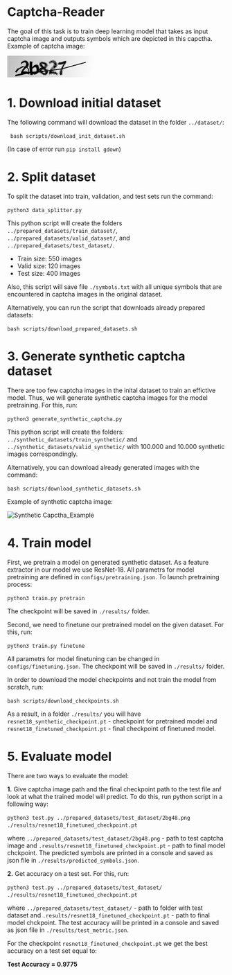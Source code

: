 # Captcha-Reader

The goal of this task is to train deep learning model that takes as input captcha image and outputs symbols which are depicted in this capctha. 
Example of captcha image:

![Capctha_Example](/images/captcha_example.png)

# 1. Download initial dataset
The following command will download the dataset in the folder `../dataset/`:

``` bash scripts/download_init_dataset.sh```

(In case of error run `pip install gdown`)

# 2. Split dataset
To split the dataset into train, validation, and test sets run the command:

```python3 data_splitter.py```

This python script will create the folders `../prepared_datasets/train_dataset/`, `../prepared_datasets/valid_dataset/`, and `../prepared_datasets/test_dataset/`. 

* Train size: 550 images
* Valid size: 120 images
* Test size: 400 images

Also, this script will save file `./symbols.txt` with all unique symbols that are encountered in captcha images in the original dataset. 

Alternatively, you can run the script that downloads already prepared datasets:

 ```bash scripts/download_prepared_datasets.sh```
 
 # 3. Generate synthetic captcha dataset
 There are too few captcha images in the inital dataset to train an effictive model. Thus, we will generate synthetic captcha images for the model pretraining. For this, run:
 
 ```python3 generate_synthetic_captcha.py```
 
 This python script will create the folders: `../synthetic_datasets/train_synthetic/` and `../synthetic_datasets/valid_synthetic/` with 100.000 and 10.000 synthetic images correspondingly. 
 
 Alternatively, you can download already generated images with the command:
 
 ```bash scripts/download_synthetic_datasets.sh```
 
 Example of synthetic captcha image:
 
 ![Synthetic Capctha_Example](/images/synthetic_captcha_example.png)
 
 # 4. Train model
 First, we pretrain a model on generated synthetic dataset. As a feature extractor in our model we use ResNet-18. All parametrs for model pretraining are defined in `configs/pretraining.json`. To launch pretraining process:
 
 ```python3 train.py pretrain```
 
 The checkpoint will be saved in `./results/` folder.
 
 Second, we need to finetune our pretrained model on the given dataset. For this, run:
 
 ```python3 train.py finetune```
 
All parametrs for model finetuning can be changed in `configs/finetuning.json`. The checkpoint will be saved in `./results/` folder.

In order to download the model checkpoints and not train the model from scratch, run: 

```bash scripts/download_checkpoints.sh```

As a result, in a folder `./results/` you will have `resnet18_synthetic_checkpoint.pt` - checkpoint for pretrained model and `resnet18_finetuned_checkpoint.pt` - final checkpoint of finetuned model. 
 
 # 5. Evaluate model
 
 There are two ways to evaluate the model:
 
 **1.** Give captcha image path and the final checkpoint path to the test file anf look at what the trained model will predict. To do this, run python script in a following way:
 
 ```python3 test.py ../prepared_datasets/test_dataset/2bg48.png ./results/resnet18_finetuned_checkpoint.pt```
 
 where `../prepared_datasets/test_dataset/2bg48.png` - path to test captcha image and `.results/resnet18_finetuned_checkpoint.pt` - path to final model chckpoint. The predicted symbols are printed in a console and saved as json file in `./results/predicted_symbols.json`. 
 
 **2.** Get accuracy on a test set. For this, run:
 
  ```python3 test.py ../prepared_datasets/test_dataset/ ./results/resnet18_finetuned_checkpoint.pt```
  
  where `../prepared_datasets/test_dataset/` - path to folder with test dataset and `.results/resnet18_finetuned_checkpoint.pt` - path to final model chckpoint. The test accuracy will be printed in a console and saved as json file in `./results/test_metric.json`. 
  
  For the checkpoint `resnet18_finetuned_checkpoint.pt` we get the best accuracy on a test set equal to:
  
  **Test Accuracy = 0.9775**
